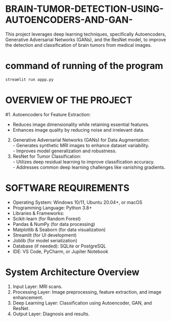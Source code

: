 # BRAIN-TUMOR-DETECTION-USING-AUTOENCODERS-AND-GAN-
 This project leverages deep learning techniques,  specifically Autoencoders, Generative Adversarial Networks (GANs), and the ResNet  model, to improve the detection and classification of brain tumors from medical images.
# command of running of the program 
```bash
streamlit run appp.py
```
# OVERVIEW OF THE PROJECT 
  #1. Autoencoders for Feature Extraction: 
   - Reduces image dimensionality while retaining essential features. 
   -  Enhances image quality by reducing noise and irrelevant data.            
  2. Generative Adversarial Networks (GANs) for Data Augmentation:                                                                           
    - Generates synthetic MRI images to enhance dataset variability.                                                            
    -  Improves model generalization and robustness.                                    
  3. ResNet for Tumor Classification:                                                
    -  Utilizes deep residual learning to improve classification accuracy.                                       
    -  Addresses common deep learning challenges like vanishing gradients.                                    
# SOFTWARE REQUIREMENTS 
   - Operating System: Windows 10/11, Ubuntu 20.04+, or macOS 
   - Programming Language: Python 3.8+ 
   - Libraries & Frameworks: 
   - Scikit-learn (for Random Forest) 
   - Pandas & NumPy (for data processing) 
   - Matplotlib & Seaborn (for data visualization) 
   - Streamlit (for UI development) 
   - Joblib (for model serialization) 
   - Database (if needed): SQLite or PostgreSQL 
   - IDE: VS Code, PyCharm, or Jupiter Notebook
# System Architecture Overview 
  1) Input Layer: MRI scans. 
  2) Processing Layer: Image preprocessing, feature extraction, and image enhancement. 
  3) Deep Learning Layer: Classification using Autoencoder, GAN, and ResNet. 
  4) Output Layer: Diagnosis and results.
 
